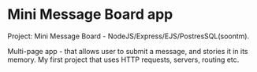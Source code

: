 # Mini Message Board app  


Project: Mini Message Board - NodeJS/Express/EJS/PostresSQL(soontm).



Multi-page app - that allows user to submit a message, and stories it in its memory. My first project that uses HTTP requests, servers, routing etc. 

